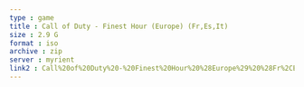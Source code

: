 ```yaml
---
type : game
title : Call of Duty - Finest Hour (Europe) (Fr,Es,It)
size : 2.9 G
format : iso
archive : zip
server : myrient
link2 : Call%20of%20Duty%20-%20Finest%20Hour%20%28Europe%29%20%28Fr%2CEs%2CIt%29
---
```

